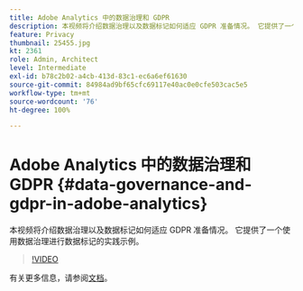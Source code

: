 ```yaml
---
title: Adobe Analytics 中的数据治理和 GDPR
description: 本视频将介绍数据治理以及数据标记如何适应 GDPR 准备情况。 它提供了一个使用数据治理进行数据标记的实践示例。
feature: Privacy
thumbnail: 25455.jpg
kt: 2361
role: Admin, Architect
level: Intermediate
exl-id: b78c2b02-a4cb-413d-83c1-ec6a6ef61630
source-git-commit: 84984ad9bf65cfc69117e40ac0e0cfe503cac5e5
workflow-type: tm+mt
source-wordcount: '76'
ht-degree: 100%

---
```


# Adobe Analytics 中的数据治理和 GDPR {#data-governance-and-gdpr-in-adobe-analytics}

本视频将介绍数据治理以及数据标记如何适应 GDPR 准备情况。 它提供了一个使用数据治理进行数据标记的实践示例。

>[!VIDEO](https://video.tv.adobe.com/v/25455/?quality=12&learn=on)

有关更多信息，请参阅[文档](https://experienceleague.adobe.com/docs/analytics/admin/data-governance/an-gdpr-overview.html?lang=zh-Hans)。
